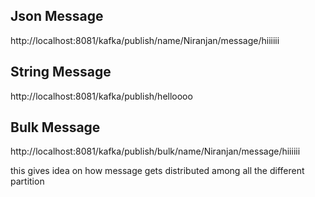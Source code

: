 
Json Message
----------------
http://localhost:8081/kafka/publish/name/Niranjan/message/hiiiiii

String Message
----------------
http://localhost:8081/kafka/publish/helloooo

Bulk Message
------------------
http://localhost:8081/kafka/publish/bulk/name/Niranjan/message/hiiiiii

this gives idea on how message gets distributed among all the different partition